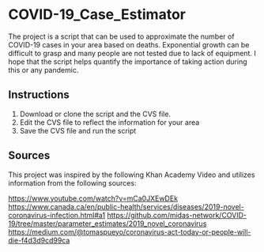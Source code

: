 # COVID-19_Case_Estimator
The project is a script that can be used to approximate the number of COVID-19 cases in your area based on deaths. Exponential growth can be difficult to grasp and many people are not tested due to lack of equipment. I hope that the script helps quantify the importance of taking action during this or any pandemic. 

## Instructions
1) Download or clone the script and the CVS file.
2) Edit the CVS file to reflect the information for your area 
3) Save the CVS file and run the script


## Sources 
This project was inspired by the following Khan Academy Video and utilizes information from the following sources:

https://www.youtube.com/watch?v=mCa0JXEwDEk
https://www.canada.ca/en/public-health/services/diseases/2019-novel-coronavirus-infection.html#a1
https://github.com/midas-network/COVID-19/tree/master/parameter_estimates/2019_novel_coronavirus
https://medium.com/@tomaspueyo/coronavirus-act-today-or-people-will-die-f4d3d9cd99ca



